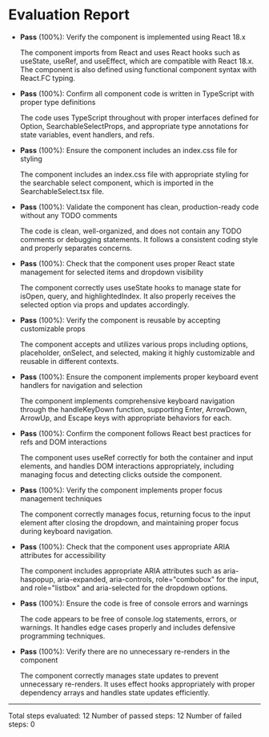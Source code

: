 # Evaluation Report

- **Pass** (100%): Verify the component is implemented using React 18.x
  
  The component imports from React and uses React hooks such as useState, useRef, and useEffect, which are compatible with React 18.x. The component is also defined using functional component syntax with React.FC typing.

- **Pass** (100%): Confirm all component code is written in TypeScript with proper type definitions
  
  The code uses TypeScript throughout with proper interfaces defined for Option, SearchableSelectProps, and appropriate type annotations for state variables, event handlers, and refs.

- **Pass** (100%): Ensure the component includes an index.css file for styling
  
  The component includes an index.css file with appropriate styling for the searchable select component, which is imported in the SearchableSelect.tsx file.

- **Pass** (100%): Validate the component has clean, production-ready code without any TODO comments
  
  The code is clean, well-organized, and does not contain any TODO comments or debugging statements. It follows a consistent coding style and properly separates concerns.

- **Pass** (100%): Check that the component uses proper React state management for selected items and dropdown visibility
  
  The component correctly uses useState hooks to manage state for isOpen, query, and highlightedIndex. It also properly receives the selected option via props and updates accordingly.

- **Pass** (100%): Verify the component is reusable by accepting customizable props
  
  The component accepts and utilizes various props including options, placeholder, onSelect, and selected, making it highly customizable and reusable in different contexts.

- **Pass** (100%): Ensure the component implements proper keyboard event handlers for navigation and selection
  
  The component implements comprehensive keyboard navigation through the handleKeyDown function, supporting Enter, ArrowDown, ArrowUp, and Escape keys with appropriate behaviors for each.

- **Pass** (100%): Confirm the component follows React best practices for refs and DOM interactions
  
  The component uses useRef correctly for both the container and input elements, and handles DOM interactions appropriately, including managing focus and detecting clicks outside the component.

- **Pass** (100%): Verify the component implements proper focus management techniques
  
  The component correctly manages focus, returning focus to the input element after closing the dropdown, and maintaining proper focus during keyboard navigation.

- **Pass** (100%): Check that the component uses appropriate ARIA attributes for accessibility
  
  The component includes appropriate ARIA attributes such as aria-haspopup, aria-expanded, aria-controls, role="combobox" for the input, and role="listbox" and aria-selected for the dropdown options.

- **Pass** (100%): Ensure the code is free of console errors and warnings
  
  The code appears to be free of console.log statements, errors, or warnings. It handles edge cases properly and includes defensive programming techniques.

- **Pass** (100%): Verify there are no unnecessary re-renders in the component
  
  The component correctly manages state updates to prevent unnecessary re-renders. It uses effect hooks appropriately with proper dependency arrays and handles state updates efficiently.

---

Total steps evaluated: 12
Number of passed steps: 12
Number of failed steps: 0